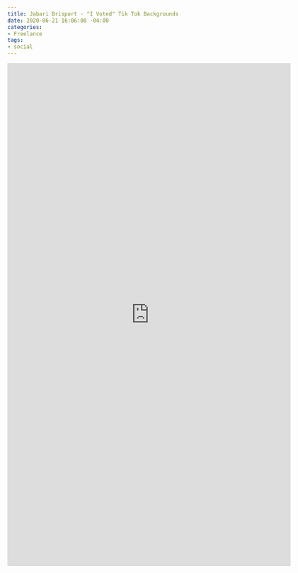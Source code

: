 ```yaml
---
title: Jabari Brisport - "I Voted" Tik Tok Backgrounds
date: 2020-06-21 16:06:00 -04:00
categories:
- Freelance
tags:
- social
---
```


<div class="video-vertical">
	<iframe src="https://player.vimeo.com/video/431266849?&loop=1" width="640" height="1136" frameborder="0" webkitallowfullscreen mozallowfullscreen allowfullscreen allow="autoplay" background="1"></iframe>
</div>
